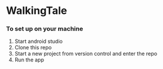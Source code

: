 # WalkingTale

### To set up on your machine
1. Start android studio
2. Clone this repo
3. Start a new project from version control and enter the repo
4. Run the app
